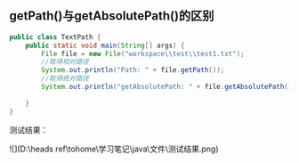 ## getPath()与getAbsolutePath()的区别

```java
public class TextPath {
	public static void main(String[] args) {
		File file = new File("workspace\\test\\test1.txt"); 
		//取得相对路径
		System.out.println("Path: " + file.getPath()); 
		//取得绝对路径
		System.out.println("getAbsolutePath: " + file.getAbsolutePath()); 
 
	}
}
```

测试结果：

![](D:\heads ref\tohome\学习笔记\java\文件\测试结果.png)

